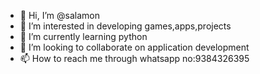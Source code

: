 - 👋 Hi, I’m @salamon
- 👀 I’m interested in developing games,apps,projects
- 🌱 I’m currently learning python
- 💞️ I’m looking to collaborate on application development
- 📫 How to reach me through whatsapp no:9384326395

<!---
salamon/salamon is a ✨ special ✨ repository because its `README.md` (this file) appears on your GitHub profile.
You can click the Preview link to take a look at your changes.
--->
